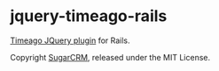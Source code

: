 # jquery-timeago-rails

[Timeago JQuery plugin](http://timeago.yarp.com/) for Rails.


Copyright [SugarCRM](http://sugarcrm.com), released under the MIT License.
